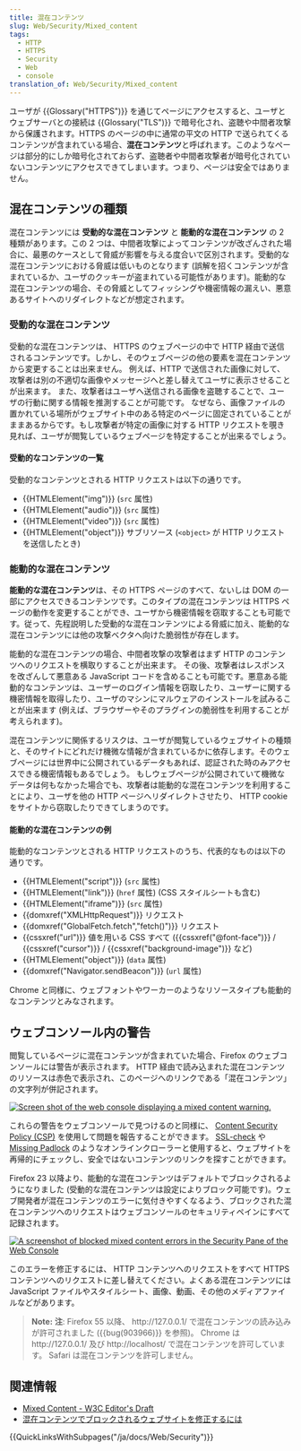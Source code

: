 ```yaml
---
title: 混在コンテンツ
slug: Web/Security/Mixed_content
tags:
  - HTTP
  - HTTPS
  - Security
  - Web
  - console
translation_of: Web/Security/Mixed_content
---
```

ユーザが {{Glossary("HTTPS")}} を通じてページにアクセスすると、ユーザとウェブサーバとの接続は {{Glossary("TLS")}} で暗号化され、盗聴や中間者攻撃から保護されます。HTTPS のページの中に通常の平文の HTTP で送られてくるコンテンツが含まれている場合、**混在コンテンツ**と呼ばれます。このようなページは部分的にしか暗号化されておらず、盗聴者や中間者攻撃者が暗号化されていないコンテンツにアクセスできてしまいます。つまり、ページは安全ではありません。

## 混在コンテンツの種類

混在コンテンツには **受動的な混在コンテンツ** と **能動的な混在コンテンツ** の 2 種類があります。この 2 つは、中間者攻撃によってコンテンツが改ざんされた場合に、最悪のケースとして脅威が影響を与える度合いで区別されます。受動的な混在コンテンツにおける脅威は低いものとなります (誤解を招くコンテンツが含まれているか、ユーザのクッキーが盗まれている可能性があります)。能動的な混在コンテンツの場合、その脅威としてフィッシングや機密情報の漏えい、悪意あるサイトへのリダイレクトなどが想定されます。

### 受動的な混在コンテンツ

受動的な混在コンテンツは、 HTTPS のウェブページの中で HTTP 経由で送信されるコンテンツです。しかし、そのウェブページの他の要素を混在コンテンツから変更することは出来ません。 例えば、HTTP で送信された画像に対して、攻撃者は別の不適切な画像やメッセージへと差し替えてユーザに表示させることが出来ます。 また、攻撃者はユーザへ送信される画像を盗聴することで、ユーザの行動に関する情報を推測することが可能です。 なぜなら、画像ファイルの置かれている場所がウェブサイト中のある特定のページに固定されていることがままあるからです。もし攻撃者が特定の画像に対する HTTP リクエストを覗き見れば、ユーザが閲覧しているウェブページを特定することが出来るでしょう。

#### 受動的なコンテンツの一覧

受動的なコンテンツとされる HTTP リクエストは以下の通りです。

- {{HTMLElement("img")}} (`src` 属性)
- {{HTMLElement("audio")}} (`src` 属性)
- {{HTMLElement("video")}} (`src` 属性)
- {{HTMLElement("object")}} サブリソース (`<object>` が HTTP リクエストを送信したとき)

### 能動的な混在コンテンツ

**能動的な混在コンテンツ**は、その HTTPS ページのすべて、ないしは DOM の一部にアクセスできるコンテンツです。このタイプの混在コンテンツは HTTPS ページの動作を変更することができ、ユーザから機密情報を窃取することも可能です。従って、先程説明した受動的な混在コンテンツによる脅威に加え、能動的な混在コンテンツには他の攻撃ベクタへ向けた脆弱性が存在します。

能動的な混在コンテンツの場合、中間者攻撃の攻撃者はまず HTTP のコンテンツへのリクエストを横取りすることが出来ます。 その後、攻撃者はレスポンスを改ざんして悪意ある JavaScript コードを含めることも可能です。悪意ある能動的なコンテンツは、ユーザーのログイン情報を窃取したり、ユーザーに関する機密情報を取得したり、ユーザのマシンにマルウェアのインストールを試みることが出来ます (例えば、ブラウザーやそのプラグインの脆弱性を利用することが考えられます)。

混在コンテンツに関係するリスクは、ユーザが閲覧しているウェブサイトの種類と、そのサイトにどれだけ機微な情報が含まれているかに依存します。そのウェブページには世界中に公開されているデータもあれば、認証された時のみアクセスできる機密情報もあるでしょう。 もしウェブページが公開されていて機微なデータは何もなかった場合でも、攻撃者は能動的な混在コンテンツを利用することにより、ユーザを他の HTTP ページへリダイレクトさせたり、 HTTP cookie をサイトから窃取したりできてしまうのです。

#### 能動的な混在コンテンツの例

能動的なコンテンツとされる HTTP リクエストのうち、代表的なものは以下の通りです。

- {{HTMLElement("script")}} (`src` 属性)
- {{HTMLElement("link")}} (`href` 属性) (CSS スタイルシートも含む)
- {{HTMLElement("iframe")}} (`src` 属性)
- {{domxref("XMLHttpRequest")}} リクエスト
- {{domxref("GlobalFetch.fetch","fetch()")}} リクエスト
- {{cssxref("url")}} 値を用いる CSS すべて ({{cssxref("@font-face")}} / {{cssxref("cursor")}} / {{cssxref("background-image")}} など)
- {{HTMLElement("object")}} (`data` 属性)
- {{domxref("Navigator.sendBeacon")}} (`url` 属性)

Chrome と同様に、ウェブフォントやワーカーのようなリソースタイプも能動的なコンテンツとみなされます。

## ウェブコンソール内の警告

閲覧しているページに混在コンテンツが含まれていた場合、Firefox のウェブコンソールには警告が表示されます。 HTTP 経由で読み込まれた混在コンテンツのリソースは赤色で表示され、このページへのリンクである「混在コンテンツ」の文字列が併記されます。

[![Screen shot of the web console displaying a mixed content warning.](Mixed_content_-_Net_pane.png)](Mixed_content_-_Net_pane.png)

これらの警告をウェブコンソールで見つけるのと同様に、 [Content Security Policy (CSP)](/ja/docs/Web/HTTP/CSP) を使用して問題を報告することができます。 [SSL-check](http://www.jitbit.com/sslcheck/) や [Missing Padlock](https://www.missingpadlock.com/) のようなオンラインクローラーと使用すると、ウェブサイトを再帰的にチェックし、安全ではないコンテンツのリンクを探すことができます。

Firefox 23 以降より、能動的な混在コンテンツはデフォルトでブロックされるようになりました (受動的な混在コンテンツは設定によりブロック可能です)。ウェブ開発者が混在コンテンツのエラーに気付きやすくなるよう、ブロックされた混在コンテンツへのリクエストはウェブコンソールのセキュリティペインにすべて記録されます。

[![A screenshot of blocked mixed content errors in the Security Pane of the Web Console](mixed_content_webconsole.png)](blocked-mixed-content-errors.png)

このエラーを修正するには、 HTTP コンテンツへのリクエストをすべて HTTPS コンテンツへのリクエストに差し替えてください。よくある混在コンテンツには JavaScript ファイルやスタイルシート、画像、動画、その他のメディアファイルなどがあります。

> **Note:** **注**: Firefox 55 以降、 http\://127.0.0.1/ で混在コンテンツの読み込みが許可されました ({{bug(903966)}} を参照)。 Chrome は http\://127.0.0.1/ 及び http\://localhost/ で混在コンテンツを許可しています。 Safari は混在コンテンツを許可しません。

## 関連情報

- [Mixed Content - W3C Editor's Draft](https://w3c.github.io/webappsec/specs/mixedcontent/)
- [混在コンテンツでブロックされるウェブサイトを修正するには](/ja/docs/Security/%E6%B7%B7%E5%9C%A8%E3%82%B3%E3%83%B3%E3%83%86%E3%83%B3%E3%83%84/How_to_fix_website_with_mixed_content)

{{QuickLinksWithSubpages("/ja/docs/Web/Security")}}
